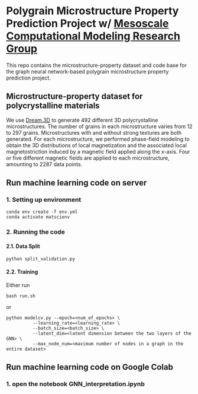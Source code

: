 # Polygrain Microstructure Property Prediction Project w/ [Mesoscale Computational Modeling Research Group](https://mesomod.weebly.com/datasets.html)

This repo contains the microstructure-property dataset and code base for the graph neural network-based polygrain microstructure property prediction project.

## Microstructure-property dataset for polycrystalline materials
We use [Dream.3D](http://dream3d.bluequartz.net/) to generate 492 different 3D polycrystalline microstructures. The number of grains in each microstructure varies from 12 to 297 grains. Microstructures with and without strong textures are both generated. For each microstructure, we performed phase-field modeling to obtain the 3D distributions of local magnetization and the associated local magnetostriction induced by a magnetic field applied along the x-axis. Four or five different magnetic fields are applied to each microstructure, amounting to 2287 data points.

## Run machine learning code on server

### 1. Setting up environment
```
conda env create -f env.yml
conda activate matscienv
```

### 2. Running the code

#### 2.1. Data Split
```
python split_validation.py
```

#### 2.2. Training
Either run  
```
bash run.sh
```
or  
```
python modelcv.py --epoch=<num_of_epochs> \
		  --learning_rate=<learning_rate> \
		  --batch_size=<batch_size> \
		  --latent_dim=<latent dimension between the two layers of the GNN> \
		  --max_node_num=<maximum number of nodes in a graph in the entire dataset>
```
## Run machine learning code on Google Colab
### 1. open the notebook GNN_interpretation.ipynb

